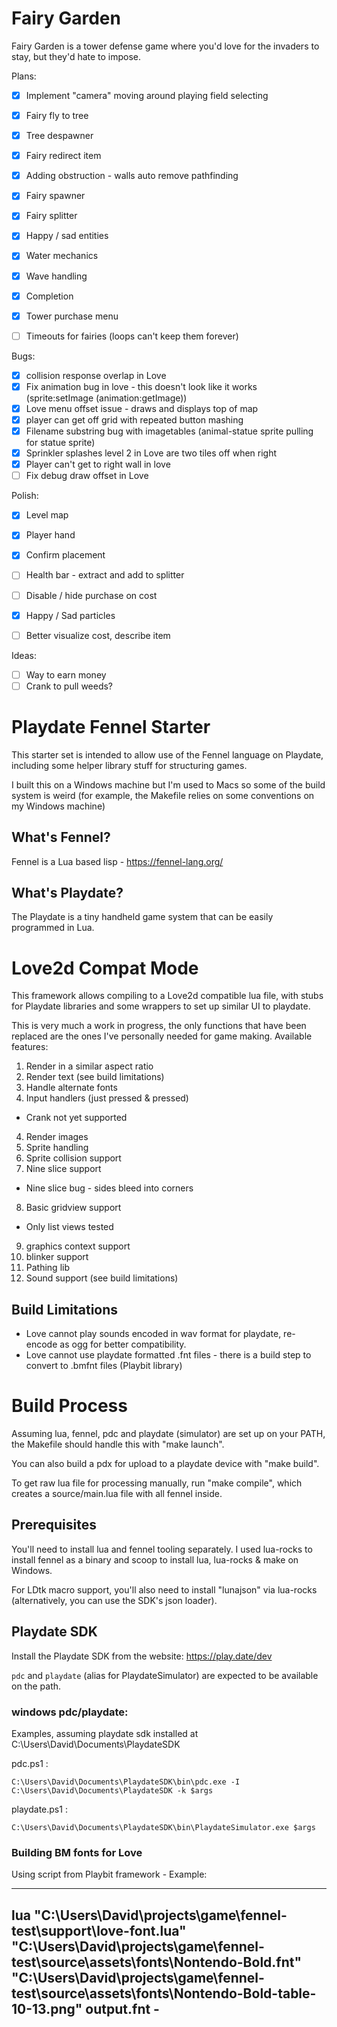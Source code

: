 # Fairy Garden

Fairy Garden is a tower defense game where you'd love for the invaders to stay,
but they'd hate to impose.

Plans:

- [x] Implement "camera" moving around playing field selecting
- [x] Fairy fly to tree
- [x] Tree despawner
- [x] Fairy redirect item
- [x] Adding obstruction - walls auto remove pathfinding
- [x] Fairy spawner
- [x] Fairy splitter
- [x] Happy / sad entities
- [x] Water mechanics
- [x] Wave handling
- [x] Completion
- [x] Tower purchase menu
- [ ] Timeouts for fairies (loops can't keep them forever)


Bugs:

- [x] collision response overlap in Love
- [x] Fix animation bug in love  - this doesn't look like it works (sprite:setImage (animation:getImage))
- [x] Love menu offset issue - draws and displays top of map
- [x] player can get off grid with repeated button mashing
- [x] Filename substring bug with imagetables (animal-statue sprite pulling for statue sprite)
- [x] Sprinkler splashes level 2 in Love are two tiles off when right
- [x] Player can't get to right wall in love
- [ ] Fix debug draw offset in Love

Polish:

- [x] Level map
- [x] Player hand
- [x] Confirm placement
- [ ] Health bar - extract and add to splitter
- [ ] Disable / hide purchase on cost
- [x] Happy / Sad particles
- [ ] Better visualize cost, describe item


Ideas:

- [ ] Way to earn money
- [ ] Crank to pull weeds?

# Playdate Fennel Starter

This starter set is intended to allow use of the Fennel language on Playdate,
including some helper library stuff for structuring games.

I built this on a Windows machine but I'm used to Macs so some of the build system is weird (for example, the Makefile relies on some conventions on my Windows machine)

## What's Fennel?

Fennel is a Lua based lisp - https://fennel-lang.org/

## What's Playdate?

The Playdate is a tiny handheld game system that can be easily programmed in Lua.

# Love2d Compat Mode

This framework allows compiling to a Love2d compatible lua file, with stubs for Playdate libraries and some wrappers to set up similar UI to playdate.

This is very much a work in progress, the only functions that have been replaced are the ones I've personally needed for game making. Available features:

1. Render in a similar aspect ratio
2. Render text (see build limitations)
3. Handle alternate fonts
3. Input handlers (just pressed & pressed)
  - Crank not yet supported
4. Render images
5. Sprite handling
6. Sprite collision support
7. Nine slice support
  - Nine slice bug - sides bleed into corners
8. Basic gridview support
  - Only list views tested
9. graphics context support
10. blinker support
11. Pathing lib
12. Sound support (see build limitations)

## Build Limitations

* Love cannot play sounds encoded in wav format for playdate, re-encode as ogg for better compatibility.
* Love cannot use playdate formatted .fnt files - there is a build step to convert to .bmfnt files (Playbit library)

# Build Process

Assuming lua, fennel, pdc and playdate (simulator) are set up on your PATH, the Makefile should handle this with "make launch".

You can also build a pdx for upload to a playdate device with "make build".

To get raw lua file for processing manually, run "make compile", which creates a source/main.lua file with all fennel inside.

## Prerequisites

You'll need to install lua and fennel tooling separately. I used lua-rocks to install fennel as a binary and scoop to install lua, lua-rocks & make on Windows.

For LDtk macro support, you'll also need to install "lunajson" via lua-rocks (alternatively, you can use the SDK's json loader).

## Playdate SDK

Install the Playdate SDK from the website: https://play.date/dev

`pdc` and `playdate` (alias for PlaydateSimulator) are expected to be available on the path.

### windows pdc/playdate:

Examples, assuming playdate sdk installed at C:\Users\David\Documents\PlaydateSDK

pdc.ps1 :

```
C:\Users\David\Documents\PlaydateSDK\bin\pdc.exe -I C:\Users\David\Documents\PlaydateSDK -k $args
```

playdate.ps1 :

```
C:\Users\David\Documents\PlaydateSDK\bin\PlaydateSimulator.exe $args
```


### Building BM fonts for Love

Using script from Playbit framework - Example: 

---
lua "C:\Users\David\projects\game\fennel-test\support\love-font.lua" "C:\Users\David\projects\game\fennel-test\source\assets\fonts\Nontendo-Bold.fnt" "C:\Users\David\projects\game\fennel-test\source\assets\fonts\Nontendo-Bold-table-10-13.png" output.fnt -
---
